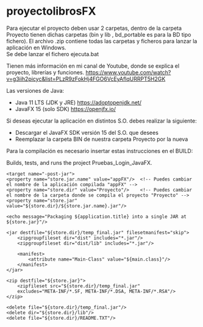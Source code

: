 # proyectolibrosFX

Para ejecutar el proyecto deben usar 2 carpetas, dentro de la carpeta Proyecto tienen dichas carpetas (bin y lib ,  bd_portable es para la BD tipo fichero).
El archivo .zip contiene todas las carpetas y ficheros para lanzar la aplicación en Windows.  
Se debe lanzar el fichero ejecuta.bat

Tienen más información en mi canal de Youtube, donde se explica el proyecto, librerías y funciones.
https://www.youtube.com/watch?v=g3iih2picyc&list=PLzR9zFokHj4FGO6VcEyAflqURRPT5H2GK

Las versiones de Java:
- Java 11 LTS (JDK y JRE) https://adoptopenjdk.net/
- JavaFX 15 (solo SDK) https://openjfx.io/

Si deseas ejecutar la aplicación en distintos S.O. debes realizar la siguiente:
- Descargar el JavaFX SDK versión 15 del S.O. que desees
- Reemplazar la carpeta BIN de nuestra carpeta Proyecto por la nueva 

Para la compilación es necesario insertar estas instrucciones en el BUILD:
<?xml version="1.0" encoding="UTF-8"?>
<!-- in the project's Project Properties dialog box.-->
<project name="Pruebas_Login_JavaFX" default="default" basedir=".">
    <description>Builds, tests, and runs the project Pruebas_Login_JavaFX.</description>
    <import file="nbproject/build-impl.xml"/>
   
    <target name="-post-jar">
    <property name="store.jar.name" value="appFX"/>  <!-- Puedes cambiar el nombre de la aplicación compilada "appFX" -->
    <property name="store.dir" value="Proyecto"/>    <!-- Puedes cambiar el nombre de la carpeta donde se compila el proyecto "Proyecto" -->
    <property name="store.jar" value="${store.dir}/${store.jar.name}.jar"/>
 
    <echo message="Packaging ${application.title} into a single JAR at ${store.jar}"/>
 
    <jar destfile="${store.dir}/temp_final.jar" filesetmanifest="skip">
        <zipgroupfileset dir="dist" includes="*.jar"/>
        <zipgroupfileset dir="dist/lib" includes="*.jar"/>
              
        <manifest>
            <attribute name="Main-Class" value="${main.class}"/>
        </manifest>
    </jar>
 
    <zip destfile="${store.jar}">
        <zipfileset src="${store.dir}/temp_final.jar"
        excludes="META-INF/*.SF, META-INF/*.DSA, META-INF/*.RSA"/>
    </zip>
 
    <delete file="${store.dir}/temp_final.jar"/>
    <delete dir="${store.dir}/lib"/>
    <delete file="${store.dir}/README.TXT"/>
</target>
    
</project>
